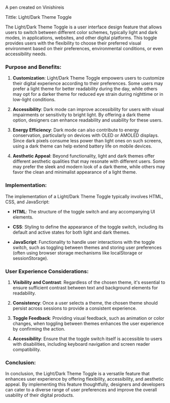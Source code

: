 A pen created on Vinishireis

Tittle: Light/Dark Theme Toggle

The Light/Dark Theme Toggle is a user interface design feature that allows users to switch between different color schemes, typically light and dark modes, in applications, websites, and other digital platforms. This toggle provides users with the flexibility to choose their preferred visual environment based on their preferences, environmental conditions, or even accessibility needs.

### Purpose and Benefits:

1. **Customization**: Light/Dark Theme Toggle empowers users to customize their digital experience according to their preferences. Some users may prefer a light theme for better readability during the day, while others may opt for a darker theme for reduced eye strain during nighttime or in low-light conditions.

2. **Accessibility**: Dark mode can improve accessibility for users with visual impairments or sensitivity to bright light. By offering a dark theme option, designers can enhance readability and usability for these users.

3. **Energy Efficiency**: Dark mode can also contribute to energy conservation, particularly on devices with OLED or AMOLED displays. Since dark pixels consume less power than light ones on such screens, using a dark theme can help extend battery life on mobile devices.

4. **Aesthetic Appeal**: Beyond functionality, light and dark themes offer different aesthetic qualities that may resonate with different users. Some may prefer the sleek and modern look of a dark theme, while others may favor the clean and minimalist appearance of a light theme.

### Implementation:

The implementation of a Light/Dark Theme Toggle typically involves HTML, CSS, and JavaScript:

- **HTML**: The structure of the toggle switch and any accompanying UI elements.
  
- **CSS**: Styling to define the appearance of the toggle switch, including its default and active states for both light and dark themes.
  
- **JavaScript**: Functionality to handle user interactions with the toggle switch, such as toggling between themes and storing user preferences (often using browser storage mechanisms like localStorage or sessionStorage).

### User Experience Considerations:

1. **Visibility and Contrast**: Regardless of the chosen theme, it's essential to ensure sufficient contrast between text and background elements for readability.

2. **Consistency**: Once a user selects a theme, the chosen theme should persist across sessions to provide a consistent experience.

3. **Toggle Feedback**: Providing visual feedback, such as animation or color changes, when toggling between themes enhances the user experience by confirming the action.

4. **Accessibility**: Ensure that the toggle switch itself is accessible to users with disabilities, including keyboard navigation and screen reader compatibility.

### Conclusion:

In conclusion, the Light/Dark Theme Toggle is a versatile feature that enhances user experience by offering flexibility, accessibility, and aesthetic appeal. By implementing this feature thoughtfully, designers and developers can cater to a diverse range of user preferences and improve the overall usability of their digital products.